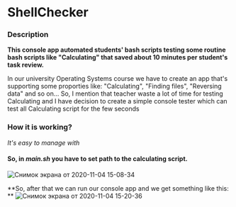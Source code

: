 # ShellChecker

### Description
**This console app automated students' bash scripts testing some routine bash scripts like "Calculating" that saved about 10 minutes per student's task review.**

In our university Operating Systems course we have to create an app that's supporting some proporties like: "Calculating", "Finding files", "Reversing data" and so on... So, I mention that teacher waste a lot of time for testing Calculating and I have decision to create a simple console tester which can test all Calculating script for the few seconds

### How it is working?
_It's easy to manage with_

#### So, in _main.sh_ you have to set path to the calculating script.
![Снимок экрана от 2020-11-04 15-08-34](https://user-images.githubusercontent.com/73281386/98110586-5ab7bb80-1eb0-11eb-8419-72afcc58ae2f.png)

**So, after that we can run our console app and we get something like this: **
![Снимок экрана от 2020-11-04 15-20-36](https://user-images.githubusercontent.com/73281386/98111249-58a22c80-1eb1-11eb-9027-7b8ded5d0260.png)
